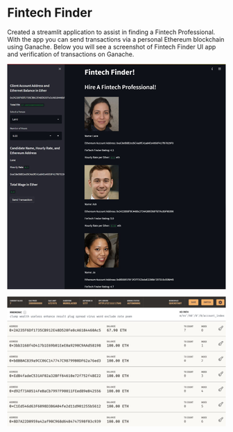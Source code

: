 # Fintech Finder

Created a streamlit application to assist in finding a Fintech Professional. With the app you can send transactions via a personal Ethereum blockchain using Ganache. Below you will see a screenshot of Fintech Finder UI app and verification of transactions on Ganache. 

![image](Images/fintech_finder.JPG)

![image](Images/ganache.JPG)

